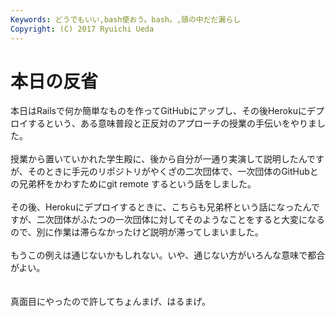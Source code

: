```yaml
---
Keywords: どうでもいい,bash使おう。bash。,頭の中だだ漏らし
Copyright: (C) 2017 Ryuichi Ueda
---
```


# <!--:ja-->本日の反省<!--:-->
<!--:ja-->本日はRailsで何か簡単なものを作ってGitHubにアップし、その後Herokuにデプロイするという、ある意味普段と正反対のアプローチの授業の手伝いをやりました。<br />
<br />
授業から置いていかれた学生殿に、後から自分が一通り実演して説明したんですが、そのときに手元のリポジトリがやくざの二次団体で、一次団体のGitHubとの兄弟杯をかわすためにgit remote するという話をしました。<br />
<br />
その後、Herokuにデプロイするときに、こちらも兄弟杯という話になったんですが、二次団体がふたつの一次団体に対してそのようなことをすると大変になるので、別に作業は滞らなかったけど説明が滞ってしまいました。<br />
<br />
もうこの例えは通じないかもしれない。いや、通じない方がいろんな意味で都合がよい。<br />
<br />
<br />
真面目にやったので許してちょんまげ、はるまげ。<!--:-->
